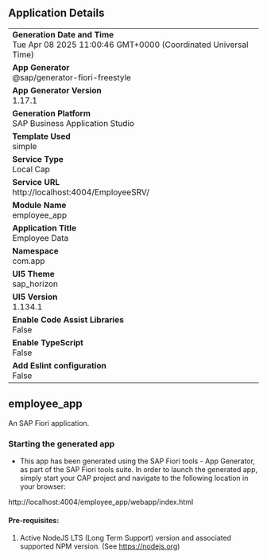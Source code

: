 ## Application Details
|               |
| ------------- |
|**Generation Date and Time**<br>Tue Apr 08 2025 11:00:46 GMT+0000 (Coordinated Universal Time)|
|**App Generator**<br>@sap/generator-fiori-freestyle|
|**App Generator Version**<br>1.17.1|
|**Generation Platform**<br>SAP Business Application Studio|
|**Template Used**<br>simple|
|**Service Type**<br>Local Cap|
|**Service URL**<br>http://localhost:4004/EmployeeSRV/|
|**Module Name**<br>employee_app|
|**Application Title**<br>Employee Data|
|**Namespace**<br>com.app|
|**UI5 Theme**<br>sap_horizon|
|**UI5 Version**<br>1.134.1|
|**Enable Code Assist Libraries**<br>False|
|**Enable TypeScript**<br>False|
|**Add Eslint configuration**<br>False|

## employee_app

An SAP Fiori application.

### Starting the generated app

-   This app has been generated using the SAP Fiori tools - App Generator, as part of the SAP Fiori tools suite.  In order to launch the generated app, simply start your CAP project and navigate to the following location in your browser:

http://localhost:4004/employee_app/webapp/index.html

#### Pre-requisites:

1. Active NodeJS LTS (Long Term Support) version and associated supported NPM version.  (See https://nodejs.org)


